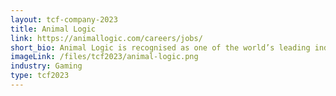 ```yaml
---
layout: tcf-company-2023
title: Animal Logic
link: https://animallogic.com/careers/jobs/
short_bio: Animal Logic is recognised as one of the world’s leading independent creative digital studios, producing award winning design, visual effects and animation for over 30 years.
imageLink: /files/tcf2023/animal-logic.png
industry: Gaming
type: tcf2023
---
```

